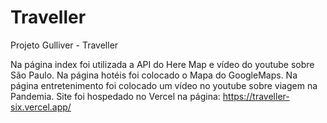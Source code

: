 # Traveller
Projeto Gulliver - Traveller

Na página index foi utilizada a API do  Here Map e vídeo do youtube sobre São Paulo.
Na página hotéis foi colocado o Mapa do GoogleMaps. 
Na página entretenimento foi colocado um vídeo no youtube sobre viagem na Pandemia. 
Site foi hospedado no Vercel na página: https://traveller-six.vercel.app/
